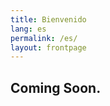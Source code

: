```yaml
---
title: Bienvenido
lang: es
permalink: /es/
layout: frontpage
---
```


Coming Soon.
-------------------
